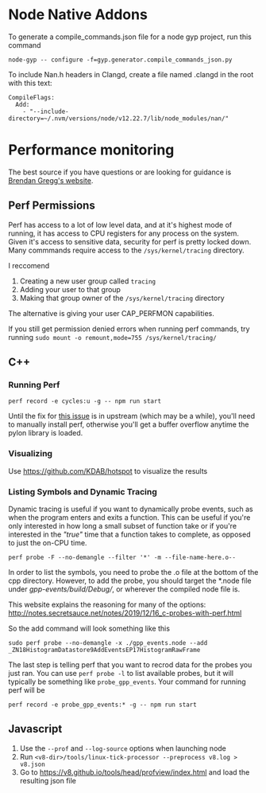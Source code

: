 # Node Native Addons

To generate a compile_commands.json file for a node gyp project, run this command
```
node-gyp -- configure -f=gyp.generator.compile_commands_json.py
```
To include Nan.h headers in Clangd, create a file named .clangd in the root with this text:
```
CompileFlags:
  Add:
    - "--include-directory=~/.nvm/versions/node/v12.22.7/lib/node_modules/nan/"
```

# Performance monitoring

The best source if you have questions or are looking for guidance is [Brendan Gregg's website](https://www.brendangregg.com/perf.html).

## Perf Permissions

Perf has access to a lot of low level data, and at it's highest mode of running, it has access to CPU registers for any process on the system. Given it's access to sensitive data, security for perf is pretty locked down. Many commmands require access to the `/sys/kernel/tracing` directory.

I reccomend

  1. Creating a new user group called `tracing`
  2. Adding your user to that group
  3. Making that group owner of the `/sys/kernel/tracing` directory

The alternative is giving your user CAP_PERFMON capabilities.

If you still get permission denied errors when running perf commands, try running `sudo mount -o remount,mode=755 /sys/kernel/tracing/`

## C++

### Running Perf

`perf record -e cycles:u -g -- npm run start`

Until the fix for [this issue](https://lore.kernel.org/lkml/20230427012841.231729-1-yangjihong1@huawei.com/T/#u) is in upstream (which may be a while), you'll need to manually install perf, otherwise you'll get a buffer overflow anytime the pylon library is loaded.


### Visualizing

Use https://github.com/KDAB/hotspot to visualize the results

### Listing Symbols and Dynamic Tracing

Dynamic tracing is useful if you want to dynamically probe events, such as when the program enters and exits a function. This can be useful if you're only interested in how long a small subset of function take or if you're interested in the *"true"* time that a function takes to complete, as opposed to just the on-CPU time.

`perf probe -F --no-demangle --filter '*' -m --file-name-here.o--`

In order to list the symbols, you need to probe the .o file at the bottom of the cpp directory. However, to add the probe, you should target the \*.node file under *gpp-events/build/Debug/*, or wherever the compiled node file is.

This website explains the reasoning for many of the options: http://notes.secretsauce.net/notes/2019/12/16_c-probes-with-perf.html

So the add command will look something like this

`sudo perf probe --no-demangle -x ./gpp_events.node --add _ZN18HistogramDatastore9AddEventsEP17HistogramRawFrame`

The last step is telling perf that you want to recrod data for the probes you just ran. You can use `perf probe -l` to list available probes, but it will typically be something like `probe_gpp_events`. Your command for running perf will be

`perf record -e probe_gpp_events:* -g -- npm run start`

## Javascript

1. Use the `--prof` and `--log-source` options when launching node
2. Run `<v8-dir>/tools/linux-tick-processor --preprocess v8.log > v8.json`
3. Go to https://v8.github.io/tools/head/profview/index.html and load the resulting json file
